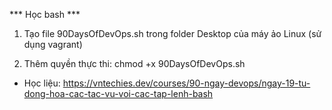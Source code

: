 *** Học bash ***

1. Tạo file 90DaysOfDevOps.sh trong folder Desktop của máy ảo Linux (sử dụng vagrant)

2. Thêm quyền thực thi: chmod +x 90DaysOfDevOps.sh

* Học liệu: https://vntechies.dev/courses/90-ngay-devops/ngay-19-tu-dong-hoa-cac-tac-vu-voi-cac-tap-lenh-bash